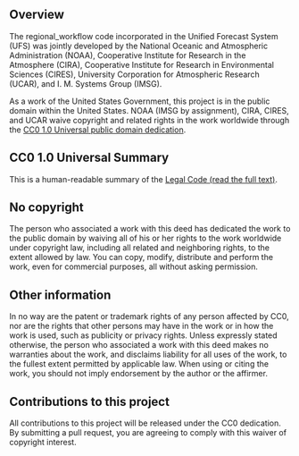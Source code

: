 ## Overview

The regional_workflow code incorporated in the Unified Forecast System (UFS) was jointly developed by the National Oceanic and Atmospheric Administration (NOAA), Cooperative Institute for Research in the Atmosphere (CIRA), Cooperative Institute for Research in Environmental Sciences (CIRES), University Corporation for Atmospheric Research (UCAR), and I. M. Systems Group (IMSG).

As a work of the United States Government, this project is in the public domain within the United States. 
NOAA (IMSG by assignment), CIRA, CIRES, and UCAR waive copyright and related rights in the work worldwide through the [CC0 1.0 Universal public domain dedication](https://creativecommons.org/publicdomain/zero/1.0/).

## CC0 1.0 Universal Summary

This is a human-readable summary of the [Legal Code (read the full text)](https://creativecommons.org/publicdomain/zero/1.0/legalcode).

## No copyright

The person who associated a work with this deed has dedicated the work to the public domain by waiving all of his or her rights to the work worldwide under copyright law, including all related and neighboring rights, to the extent allowed by law. You can copy, modify, distribute and perform the work, even for commercial purposes, all without asking permission.

## Other information
In no way are the patent or trademark rights of any person affected by CC0, nor are the rights that other persons may have in the work or in how the work is used, such as publicity or privacy rights. Unless expressly stated otherwise, the person who associated a work with this deed makes no warranties about the work, and disclaims liability for all uses of the work, to the fullest extent permitted by applicable law. When using or citing the work, you should not imply endorsement by the author or the affirmer.

## Contributions to this project
All contributions to this project will be released under the CC0 dedication. By submitting a pull request, you are agreeing to comply with this waiver of copyright interest.

